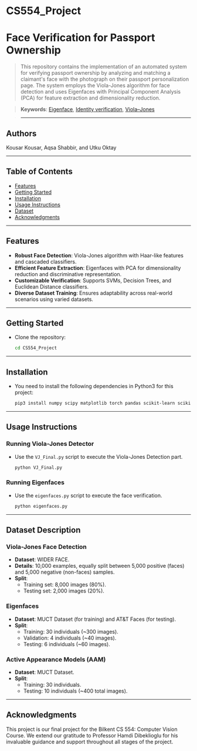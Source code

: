 # CS554_Project
# Face Verification for Passport Ownership
>This repository contains the implementation of an automated system for verifying passport ownership by analyzing and matching a claimant's face with the photograph on their passport personalization page. The system employs the Viola-Jones algorithm for face detection and uses Eigenfaces with Principal Component Analysis (PCA) for feature extraction and dimensionality reduction.


> **Keywords**: [Eigenface](https://en.wikipedia.org/wiki/Eigenface), [Identity verification](https://en.wikipedia.org/wiki/Identity_verification_service), [Viola–Jones](https://en.wikipedia.org/wiki/Viola%E2%80%93Jones_object_detection_framework)

> ---

## Authors

Kousar Kousar, Aqsa Shabbir, and Utku Oktay  

---

## Table of Contents
- [Features](#features)
- [Getting Started](#getting-started)
- [Installation](#installation)
- [Usage Instructions](#usage-instructions)
- [Dataset](#data-set)
- [Acknowledgments](#acknowledgments)

---

## Features

- **Robust Face Detection**: Viola-Jones algorithm with Haar-like features and cascaded classifiers.
- **Efficient Feature Extraction**: Eigenfaces with PCA for dimensionality reduction and discriminative representation.
- **Customizable Verification**: Supports SVMs, Decision Trees, and Euclidean Distance classifiers.
- **Diverse Dataset Training**: Ensures adaptability across real-world scenarios using varied datasets.
---
## Getting Started

- Clone the repository:
   ```bash
   cd CS554_Project
---

## Installation

- You need to install the following dependencies in Python3 for this project:
   ```bash
   pip3 install numpy scipy matplotlib torch pandas scikit-learn scikit-image tqdm morphops

---

## Usage Instructions
### Running Viola-Jones Detector
- Use the `VJ_Final.py` script to execute the Viola-Jones Detection part. 
   ```bash
   python VJ_Final.py

 
### Running Eigenfaces
- Use the `eigenfaces.py` script to execute the face verification. 
   ```bash
   python eigenfaces.py 


---
## Dataset Description  

### Viola-Jones Face Detection  
- **Dataset**: WIDER FACE.  
- **Details**: 10,000 examples, equally split between 5,000 positive (faces) and 5,000 negative (non-faces) samples.  
- **Split**:  
  - Training set: 8,000 images (80%).  
  - Testing set: 2,000 images (20%).  

### Eigenfaces  
- **Dataset**: MUCT Dataset (for training) and AT&T Faces (for testing).  
- **Split**:  
  - Training: 30 individuals (~300 images).  
  - Validation: 4 individuals (~40 images).  
  - Testing: 6 individuals (~60 images).  

### Active Appearance Models (AAM)  
- **Dataset**: MUCT Dataset.  
- **Split**:  
  - Training: 30 individuals.  
  - Testing: 10 individuals (~400 total images).

---

## Acknowledgments

This project is our final project for the Bilkent CS 554: Computer Vision Course. We extend our gratitude to Professor Hamdi Dibeklioglu for his invaluable guidance and support throughout all stages of the project.
